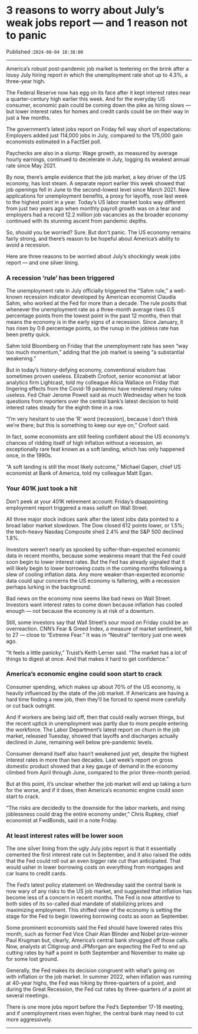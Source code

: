 # 3 reasons to worry about July’s weak jobs report — and 1 reason not to panic

Published :`2024-08-04 18:38:00`

---

America’s robust post-pandemic job market is teetering on the brink after a lousy July hiring report in which the unemployment rate shot up to 4.3%, a three-year high.

The Federal Reserve now has egg on its face after it kept interest rates near a quarter-century high earlier this week. And for the everyday US consumer, economic pain could be coming down the pike as hiring slows — but lower interest rates for homes and credit cards could be on their way in just a few months.

The government’s latest jobs report on Friday fell way short of expectations: Employers added just 114,000 jobs in July, compared to the 175,000 gain economists estimated in a FactSet poll. ﻿

Paychecks are also in a slump: Wage growth, as measured by average hourly earnings, continued to decelerate in July, logging its weakest annual rate since May 2021.

By now, there’s ample evidence that the job market, a key driver of the US economy, has lost steam. A separate report earlier this week showed that job openings fell in June to the second-lowest level since March 2021. New applications for unemployment benefits, a proxy for layoffs, rose last week to the highest point in a year. Today’s US labor market looks way different from just two years ago when monthly payroll growth was on a tear and employers had a record 12.2 million job vacancies as the broader economy continued with its stunning ascent from pandemic depths.

So, should you be worried? Sure. But don’t panic. The US economy remains fairly strong, and there’s reason to be hopeful about America’s ability to avoid a recession.

Here are three reasons to be worried about July’s shockingly weak jobs report — and one silver lining.

### A recession ‘rule’ has been triggered

The unemployment rate in July officially triggered the “Sahm rule,” a well-known recession indicator developed by American economist Claudia Sahm, who worked at the Fed for more than a decade. The rule posits that whenever the unemployment rate as a three-month average rises 0.5 percentage points from the lowest point in the past 12 months, then that means the economy is in the early signs of a recession. Since January, it has risen by 0.6 percentage points, so the runup in the jobless rate has been pretty quick.

Sahm told Bloomberg on Friday that the unemployment rate has seen “way too much momentum,” adding that the job market is seeing “a substantial weakening.”

But in today’s history-defying economy, conventional wisdom has sometimes proven useless. Elizabeth Crofoot, senior economist at labor analytics firm Lightcast, told my colleague Alicia Wallace on Friday that lingering effects from the Covid-19 pandemic have rendered many rules useless. Fed Chair Jerome Powell said as much Wednesday when he took questions from reporters over the central bank’s latest decision to hold interest rates steady for the eighth time in a row.

“I’m very hesitant to use the ‘R’ word (recession), because I don’t think we’re there; but this is something to keep our eye on,” Crofoot said.

In fact, some economists are still feeling confident about the US economy’s chances of ridding itself of high inflation without a recession, an exceptionally rare feat known as a soft landing, which has only happened once, in the 1990s.

“A soft landing is still the most likely outcome,” Michael Gapen, chief US economist at Bank of America, told my colleague Matt Egan.

### Your 401K just took a hit

Don’t peek at your 401K retirement account: Friday’s disappointing employment report triggered a mass selloff on Wall Street.

All three major stock indices sank after the latest jobs data pointed to a broad labor market slowdown. The Dow closed 612 points lower, or 1.5%; the tech-heavy Nasdaq Composite shed 2.4% and the S&P 500 declined 1.8%.

Investors weren’t nearly as spooked by softer-than-expected economic data in recent months, because some weakness meant that the Fed could soon begin to lower interest rates. But the Fed has already signaled that it will likely begin to lower borrowing costs in the coming months following a slew of cooling inflation data. Any more weaker-than-expected economic data could spur concerns the US economy is faltering, with a recession perhaps lurking in the background.

Bad news on the economy now seems like bad news on Wall Street. Investors want interest rates to come down because inflation has cooled enough — not because the economy is at risk of a downturn.

Still, some investors say that Wall Street’s sour mood on Friday could be an overreaction. CNN’s Fear & Greed Index, a measure of market sentiment, fell to 27 — close to “Extreme Fear.” It was in “Neutral” territory just one week ago.

“It feels a little panicky,” Truist’s Keith Lerner said. “The market has a lot of things to digest at once. And that makes it hard to get confidence.”

### America’s economic engine could soon start to crack

Consumer spending, which makes up about 70% of the US economy, is heavily influenced by the state of the job market. If Americans are having a hard time finding a new job, then they’ll be forced to spend more carefully or cut back outright.

And if workers are being laid off, then that could really worsen things, but the recent uptick in unemployment was partly due to more people entering the workforce. The Labor Department’s latest report on churn in the job market, released Tuesday, showed that layoffs and discharges actually declined in June, remaining well below pre-pandemic levels.

Consumer demand itself also hasn’t weakened just yet, despite the highest interest rates in more than two decades. Last week’s report on gross domestic product showed that a key gauge of demand in the economy climbed from April through June, compared to the prior three-month period.

But at this point, it’s unclear whether the job market will end up taking a turn for the worse, and if it does, then America’s economic engine could soon start to crack.

“The risks are decidedly to the downside for the labor markets, and rising joblessness could drag the entire economy under,” Chris Rupkey, chief economist at FwdBonds, said in a note Friday.

### At least interest rates will be lower soon

The one silver lining from the ugly July jobs report is that it essentially cemented the first interest rate cut in September, and it also raised the odds that the Fed could roll out an even bigger rate cut than anticipated. That would usher in lower borrowing costs on everything from mortgages and car loans to credit cards.

The Fed’s latest policy statement on Wednesday said the central bank is now wary of any risks to the US job market, and suggested that inflation has become less of a concern in recent months. The Fed is now attentive to both sides of its so-called dual mandate of stabilizing prices and maximizing employment. This shifted view of the economy is setting the stage for the Fed to begin lowering borrowing costs as soon as September.

Some prominent economists said the Fed should have lowered rates this month, such as former Fed Vice Chair Alan Blinder and Nobel prize-winner Paul Krugman but, clearly, America’s central bank shrugged off those calls. Now, analysts at Citigroup and JPMorgan are expecting the Fed to end up cutting rates by half a point in both September and November to make up for some lost ground.

Generally, the Fed makes its decision congruent with what’s going on with inflation or the job market. In summer 2022, when inflation was running at 40-year highs, the Fed was hiking by three-quarters of a point, and during the Great Recession, the Fed cut rates by three-quarters of a point at several meetings.

There is one more jobs report before the Fed’s September  17-18 meeting, and if unemployment rises even higher, the central bank  may need to cut more aggressively.

---

